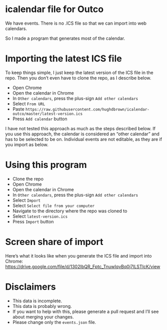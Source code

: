 # icalendar file for Outco
We have events. There is no .ICS file so that we can import into web calendars.

So I made a program that generates most of the calendar.

# Importing the latest ICS file
To keep things simple, I just keep the latest version of the ICS file in the repo. Then you don’t even have to clone the repo, as I describe below.
- Open Chrome
- Open the calendar in Chrome
- In `Other calendars`, press the plus-sign `Add other calendars`
- Select `From URL`
- Paste `https://raw.githubusercontent.com/hughdbrown/icalendar-outco/master/latest-version.ics`
- Press `Add calendar` button

I have not tested this approach as much as the steps described below. If you use this approach, the calendar is considered an “other calendar” and has to be selected to be on. Individual events are not editable, as they are if you import as below.

# Using this program
- Clone the repo
- Open Chrome
- Open the calendar in Chrome
- In `Other calendars`, press the plus-sign `Add other calendars`
- Select `Import`
- Select `Select file from your computer`
- Navigate to the directory where the repo was cloned to
- Select `latest-version.ics`
- Press `Import` button

# Screen share of import
Here’s what it looks like when you generate the ICS file and import into Chrome:
https://drive.google.com/file/d/1302IbQR_Fptc_TnuwIqvBq0j7ILSTIcK/view

# Disclaimers
- This data is incomplete.
- This data is probably wrong.
- If you want to help with this, please generate a pull request and I’ll see about merging your changes.
- Please change only the `events.json` file.
